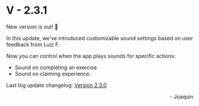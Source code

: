 # V - 2.3.1

New version is out! 🎉

In this update, we've introduced customizable sound settings based on user feedback from Luiz F.

Now you can control when the app plays sounds for specific actions:
- Sound on completing an exercise.
- Sound on claiming experience.

Last big update changelog: [Version 2.3.0](./v2.3.0.md)

<div style="text-align: right">- Joaquin</div>

